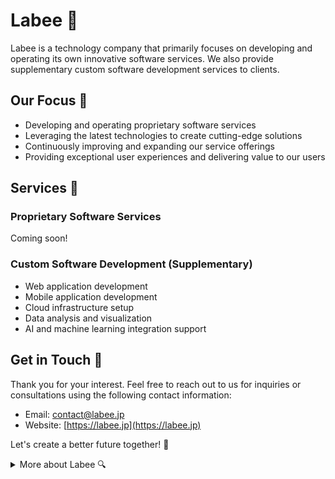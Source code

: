 # Labee 🐝

Labee is a technology company that primarily focuses on developing and operating its own innovative software services. We also provide supplementary custom software development services to clients.

## Our Focus 🎯

- Developing and operating proprietary software services
- Leveraging the latest technologies to create cutting-edge solutions
- Continuously improving and expanding our service offerings
- Providing exceptional user experiences and delivering value to our users

## Services 🚀

### Proprietary Software Services

Coming soon!

### Custom Software Development (Supplementary)

- Web application development
- Mobile application development
- Cloud infrastructure setup
- Data analysis and visualization
- AI and machine learning integration support

## Get in Touch 📩

Thank you for your interest. Feel free to reach out to us for inquiries or consultations using the following contact information:

- Email: contact@labee.jp
- Website: [https://labee.jp](https://labee.jp)

Let's create a better future together! 🌟

<details>
  <summary>More about Labee 🔍</summary>
  <br>
  <ul>
    <li>Labee LLC was founded in 2024 with a mission to revolutionize the software industry.</li>
    <li>Our team consists of passionate engineers from diverse backgrounds.</li>
  </ul>
</details>

